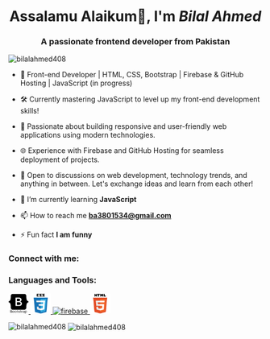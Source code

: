 <h1 align="center">Assalamu Alaikum👋, I'm <b><i>Bilal Ahmed</i></b></h1>
<h3 align="center">A passionate frontend developer from Pakistan</h3>

<p align="left"> <img height="150px" weight="150px" src="https://img.freepik.com/free-vector/developers-computer-smartphone-working-single-page-app-tiny-people-single-page-application-spa-web-page-web-development-trend-concept-bright-vibrant-violet-isolated-illustration_335657-984.jpg?size=626&ext=jpg&ga=GA1.1.592598397.1709753105&semt=ais" alt="bilalahmed408" /> </p>

- 👋 Front-end Developer | HTML, CSS, Bootstrap | Firebase & GitHub Hosting | JavaScript (in progress)

- 🛠️ Currently mastering JavaScript to level up my front-end development skills!

- 🚀 Passionate about building responsive and user-friendly web applications using modern technologies.

- 🌐 Experience with Firebase and GitHub Hosting for seamless deployment of projects.

- 💬 Open to discussions on web development, technology trends, and anything in between. Let's exchange ideas and learn from each other!

- 🌱 I’m currently learning **JavaScript**

- 📫 How to reach me **ba3801534@gmail.com**

- ⚡ Fun fact **I am funny**

<h3 align="left">Connect with me:</h3>
<p align="left">
</p>

<h3 align="left">Languages and Tools:</h3>
<p align="left"> <a href="https://getbootstrap.com" target="_blank" rel="noreferrer"> <img src="https://raw.githubusercontent.com/devicons/devicon/master/icons/bootstrap/bootstrap-plain-wordmark.svg" alt="bootstrap" width="40" height="40"/> </a> <a href="https://www.w3schools.com/css/" target="_blank" rel="noreferrer"> <img src="https://raw.githubusercontent.com/devicons/devicon/master/icons/css3/css3-original-wordmark.svg" alt="css3" width="40" height="40"/> </a> <a href="https://firebase.google.com/" target="_blank" rel="noreferrer"> <img src="https://www.vectorlogo.zone/logos/firebase/firebase-icon.svg" alt="firebase" width="40" height="40"/> </a> <a href="https://www.w3.org/html/" target="_blank" rel="noreferrer"> <img src="https://raw.githubusercontent.com/devicons/devicon/master/icons/html5/html5-original-wordmark.svg" alt="html5" width="40" height="40"/> </a> </p>

<p><img align="left" src="https://github-readme-stats.vercel.app/api/top-langs?username=bilalahmed408&show_icons=true&locale=en&layout=compact" alt="bilalahmed408" /></p>

<p>&nbsp;<img align="center" src="https://github-readme-stats.vercel.app/api?username=bilalahmed408&show_icons=true&locale=en" alt="bilalahmed408" /></p>
